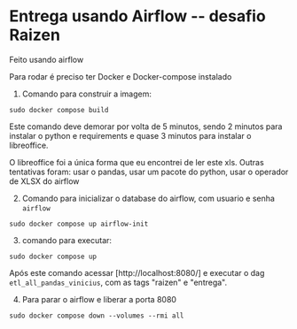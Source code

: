 # Entrega usando Airflow -- desafio Raizen

Feito usando airflow

Para rodar é preciso ter Docker e Docker-compose instalado

1. Comando para construir a imagem:
```
sudo docker compose build
```
Este comando deve demorar por volta de 5 minutos,
sendo 2 minutos para instalar o python e requirements e
quase 3 minutos para instalar o libreoffice.

O libreoffice foi a única forma que eu encontrei de ler este xls.
Outras tentativas foram: usar o pandas, usar um pacote do python,
usar o operador de XLSX do airflow


2. Comando para inicializar o database do airflow, com usuario e senha `airflow`
```
sudo docker compose up airflow-init
```

3. comando para executar:
```
sudo docker compose up
```

Após este comando acessar [http://localhost:8080/] e executar o dag `etl_all_pandas_vinicius`, com as tags "raizen" e "entrega".

4. Para parar o airflow e liberar a porta 8080
```
sudo docker compose down --volumes --rmi all
```
